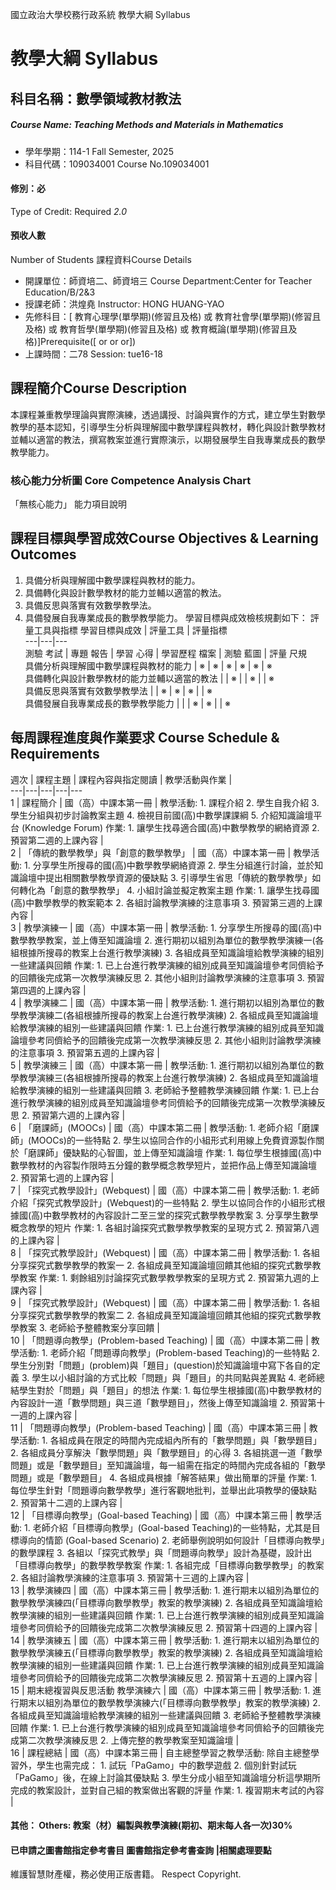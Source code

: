 國立政治大學校務行政系統 教學大綱 Syllabus
# 教學大綱 Syllabus
##  科目名稱：數學領域教材教法
#####  Course Name: Teaching Methods and Materials in Mathematics
  * 學年學期：114-1 Fall Semester, 2025 
  * 科目代碼：109034001 Course No.109034001
#### 修別：必
Type of Credit: Required 
_2.0_
#### 預收人數
Number of Students
課程資料Course Details
  * 開課單位：師資培二、師資培三 Course Department:Center for Teacher Education/B/2&3 
  * 授課老師：洪煌堯 Instructor: HONG HUANG-YAO 
  * 先修科目：[ 教育心理學(單學期)(修習且及格) 或 教育社會學(單學期)(修習且及格) 或 教育哲學(單學期)(修習且及格) 或 教育概論(單學期)(修習且及格)]Prerequisite([ or or or])
  * 上課時間：二78 Session: tue16-18
##  課程簡介Course Description
本課程兼重教學理論與實際演練，透過講授、討論與實作的方式，建立學生對數學教學的基本認知，引導學生分析與理解國中數學課程與教材，轉化與設計數學教材並輔以適當的教法，撰寫教案並進行實際演示，以期發展學生自我專業成長的數學教學能力。
###  核心能力分析圖 Core Competence Analysis Chart
「無核心能力」 
能力項目說明
##  課程目標與學習成效Course Objectives & Learning Outcomes 
  1. 具備分析與理解國中數學課程與教材的能力。
  2. 具備轉化與設計數學教材的能力並輔以適當的教法。
  3. 具備反思與落實有效數學教學法。
  4. 具備發展自我專業成長的數學教學能力。
學習目標與成效檢核規劃如下：
評量工具與指標 學習目標與成效 |  評量工具 |  評量指標  
---|---|---  
測驗 考試 |  專題 報告 |  學習 心得 |  學習歷程 檔案 |  測驗 藍圖 |  評量 尺規  
具備分析與理解國中數學課程與教材的能力 |  ※ |  ※ |  ※ |  ※ |  ※ |  ※  
具備轉化與設計數學教材的能力並輔以適當的教法 |  |  ※ |  |  ※ |  |  ※  
具備反思與落實有效數學教學法 |  |  ※ |  ※ |  ※ |  |  ※  
具備發展自我專業成長的數學教學能力 |  |  |  ※ |  ※ |  |  ※  
##  每周課程進度與作業要求 Course Schedule & Requirements
週次 |  課程主題 |  課程內容與指定閱讀 |  教學活動與作業 |   
---|---|---|---|---  
1 |  課程簡介 |  國（高）中課本第一冊 |  教學活動: 1. 課程介紹 2. 學生自我介紹 3. 學生分組與初步討論教案主題 4. 檢視目前國(高)中數學課課綱 5. 介紹知識論壇平台 (Knowledge Forum) 作業: 1. 讓學生找尋適合國(高)中數學教學的網絡資源 2. 預習第二週的上課內容 |   
2 |  「傳統的數學教學」與「創意的數學教學」 |  國（高）中課本第一冊 |  教學活動: 1. 分享學生所搜尋的國(高)中數學教學網絡資源 2. 學生分組進行討論，並於知識論壇中提出相關數學教學資源的優缺點 3. 引導學生省思「傳統的數學教學」如何轉化為「創意的數學教學」 4. 小組討論並擬定教案主題 作業: 1. 讓學生找尋國(高)中數學教學的教案範本 2. 各組討論教學演練的注意事項 3. 預習第三週的上課內容 |   
3 |  教學演練一 |  國（高）中課本第一冊 |  教學活動: 1. 分享學生所搜尋的國(高)中數學教學教案，並上傳至知識論壇 2. 進行期初以組別為單位的數學教學演練一(各組根據所搜尋的教案上台進行教學演練) 3. 各組成員至知識論壇給教學演練的組別一些建議與回饋 作業: 1. 已上台進行教學演練的組別成員至知識論壇參考同儕給予的回饋後完成第一次教學演練反思 2. 其他小組則討論教學演練的注意事項 3. 預習第四週的上課內容 |   
4 |  教學演練二 |  國（高）中課本第一冊 |  教學活動: 1. 進行期初以組別為單位的數學教學演練二(各組根據所搜尋的教案上台進行教學演練) 2. 各組成員至知識論壇給教學演練的組別一些建議與回饋 作業: 1. 已上台進行教學演練的組別成員至知識論壇參考同儕給予的回饋後完成第一次教學演練反思 2. 其他小組則討論教學演練的注意事項 3. 預習第五週的上課內容 |   
5 |  教學演練三 |  國（高）中課本第一冊 |  教學活動: 1. 進行期初以組別為單位的數學教學演練三(各組根據所搜尋的教案上台進行教學演練) 2. 各組成員至知識論壇給教學演練的組別一些建議與回饋 3. 老師給予整體教學演練回饋 作業: 1. 已上台進行教學演練的組別成員至知識論壇參考同儕給予的回饋後完成第一次教學演練反思 2. 預習第六週的上課內容 |   
6 |  「磨課師」(MOOCs) |  國（高）中課本第二冊 |  教學活動: 1. 老師介紹「磨課師」(MOOCs)的一些特點 2. 學生以協同合作的小組形式利用線上免費資源製作關於「磨課師」優缺點的心智圖，並上傳至知識論壇 作業: 1. 每位學生根據國(高)中數學教材的內容製作限時五分鐘的數學概念教學短片，並把作品上傳至知識論壇 2. 預習第七週的上課內容 |   
7 |  「探究式教學設計」(Webquest) |  國（高）中課本第二冊 |  教學活動: 1. 老師介紹「探究式教學設計」(Webquest)的一些特點 2. 學生以協同合作的小組形式根據國(高)中數學教材的內容設計二至三堂的探究式數學教學教案 3. 分享學生數學概念教學的短片 作業: 1. 各組討論探究式數學教學教案的呈現方式 2. 預習第八週的上課內容 |   
8 |  「探究式教學設計」(Webquest) |  國（高）中課本第二冊 |  教學活動: 1. 各組分享探究式數學教學的教案一 2. 各組成員至知識論壇回饋其他組的探究式數學教學教案 作業: 1. 剩餘組別討論探究式數學教學教案的呈現方式 2. 預習第九週的上課內容 |   
9 |  「探究式教學設計」(Webquest) |  國（高）中課本第二冊 |  教學活動: 1. 各組分享探究式數學教學的教案二 2. 各組成員至知識論壇回饋其他組的探究式數學教學教案 3. 老師給予整體教案分享回饋 |   
10 |  「問題導向教學」(Problem-based Teaching) |  國（高）中課本第二冊 |  教學活動: 1. 老師介紹「問題導向教學」(Problem-based Teaching)的一些特點 2. 學生分別對「問題」(problem)與「題目」(question)於知識論壇中寫下各自的定義 3. 學生以小組討論的方式比較「問題」與「題目」的共同點與差異點 4. 老師總結學生對於「問題」與「題目」的想法 作業: 1. 每位學生根據國(高)中數學教材的內容設計一道「數學問題」與三道「數學題目」，然後上傳至知識論壇 2. 預習第十一週的上課內容 |   
11 |  「問題導向教學」(Problem-based Teaching) |  國（高）中課本第三冊 |  教學活動: 1. 各組成員在限定的時間內完成組內所有的「數學問題」與「數學題目」 2. 各組成員分享解決「數學問題」與「數學題目」的心得 3. 各組挑選一道「數學問題」或是「數學題目」至知識論壇，每一組需在指定的時間內完成各組的「數學問題」或是「數學題目」 4. 各組成員根據「解答結果」做出簡單的評量 作業: 1. 每位學生針對「問題導向數學教學」進行客觀地批判，並舉出此項教學的優缺點 2. 預習第十二週的上課內容 |   
12 |  「目標導向教學」(Goal-based Teaching) |  國（高）中課本第三冊 |  教學活動: 1. 老師介紹「目標導向教學」(Goal-based Teaching)的一些特點，尤其是目標導向的情節 (Goal-based Scenario) 2. 老師舉例說明如何設計「目標導向教學」的數學課程 3. 各組以「探究式教學」與「問題導向教學」設計為基礎，設計出「目標導向教學」的數學教學教案 作業: 1. 各組完成「目標導向數學教學」的教案 2. 各組討論教學演練的注意事項 3. 預習第十三週的上課內容 |   
13 |  教學演練四 |  國（高）中課本第三冊 |  教學活動: 1. 進行期末以組別為單位的數學教學演練四(「目標導向數學教學」教案的教學演練) 2. 各組成員至知識論壇給教學演練的組別一些建議與回饋 作業: 1. 已上台進行教學演練的組別成員至知識論壇參考同儕給予的回饋後完成第二次教學演練反思 2. 預習第十四週的上課內容 |   
14 |  教學演練五 |  國（高）中課本第三冊 |  教學活動: 1. 進行期末以組別為單位的數學教學演練五(「目標導向數學教學」教案的教學演練) 2. 各組成員至知識論壇給教學演練的組別一些建議與回饋 作業: 1. 已上台進行教學演練的組別成員至知識論壇參考同儕給予的回饋後完成第二次教學演練反思 2. 預習第十五週的上課內容 |   
15 |  期末總複習與反思活動 教學演練六 |  國（高）中課本第三冊 |  教學活動: 1. 進行期末以組別為單位的數學教學演練六(「目標導向數學教學」教案的教學演練) 2. 各組成員至知識論壇給教學演練的組別一些建議與回饋 3. 老師給予整體教學演練回饋 作業: 1. 已上台進行教學演練的組別成員至知識論壇參考同儕給予的回饋後完成第二次教學演練反思 2. 上傳完整的教學教案至知識論壇 |   
16 |  課程總結 |  國（高）中課本第三冊 |  自主總整學習之教學活動: 除自主總整學習外，學生也需完成： 1. 試玩「PaGamo」中的數學遊戲 2. 個別針對試玩「PaGamo」後，在線上討論其優缺點 3. 學生分成小組至知識論壇分析這學期所完成的教案設計，並對自己組的教案做出客觀的評量 作業: 1. 複習期末考試的內容 |   
####  其他： Others: 教案（材）編製與教學演練(期初、期末每人各一次)30% 
####  已申請之圖書館指定參考書目  圖書館指定參考書查詢 |相關處理要點
維護智慧財產權，務必使用正版書籍。 Respect Copyright.